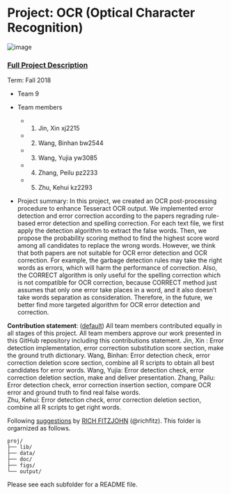 # Project: OCR (Optical Character Recognition) 

![image](figs/intro.png)

### [Full Project Description](doc/project4_desc.md)

Term: Fall 2018

+ Team 9
+ Team members
	+ 1. Jin, Xin xj2215
	+ 2. Wang, Binhan bw2544
	+ 3. Wang, Yujia yw3085
	+ 4. Zhang, Peilu pz2233
	+ 5. Zhu, Kehui kz2293

+ Project summary: In this project, we created an OCR post-processing procedure to enhance Tesseract OCR output. We implemented error detection and error correction according to the papers regrading rule-based error detection and spelling correction. For each text file, we first apply the detection algorithm to extract the false words. Then, we propose the probability scoring method to find the highest score word among all candidates to replace the wrong words. However, we think that both papers are not suitable for OCR error detection and OCR correction. For example, the garbage detection rules may take the right words as errors, which will harm the performance of correction. Also, the CORRECT algorithm is only useful for the spelling correction which is not compatible for OCR correction, because CORRECT method just assumes that only one error take places in a word, and it also doesn’t take words separation as consideration. Therefore, in the future, we better find more targeted algorithm for OCR error detection and correction.      
	
**Contribution statement**: ([default](doc/a_note_on_contributions.md)) All team members contributed equally in all stages of this project. All team members approve our work presented in this GitHub repository including this contributions statement.
Jin, Xin : Error detection implementation, error correction substitution score section, make the ground truth dictionary.
Wang, Binhan: Error detection check, error correction deletion score section, combine all R scripts to obtain all best candidates for error words. 
Wang, Yujia: Error detection check, error correction deletion section, make and deliver presentation.
Zhang, Pailu: Error detection check, error correction insertion section, compare OCR error and ground truth to find real false words.   
Zhu, Kehui: Error detection check, error correction deletion section, combine all R scripts to get right words.    


Following [suggestions](http://nicercode.github.io/blog/2013-04-05-projects/) by [RICH FITZJOHN](http://nicercode.github.io/about/#Team) (@richfitz). This folder is orgarnized as follows.

```
proj/
├── lib/
├── data/
├── doc/
├── figs/
└── output/
```

Please see each subfolder for a README file.
